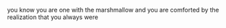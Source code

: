 you know you are one with the marshmallow
and you are comforted by the realization that you always were
